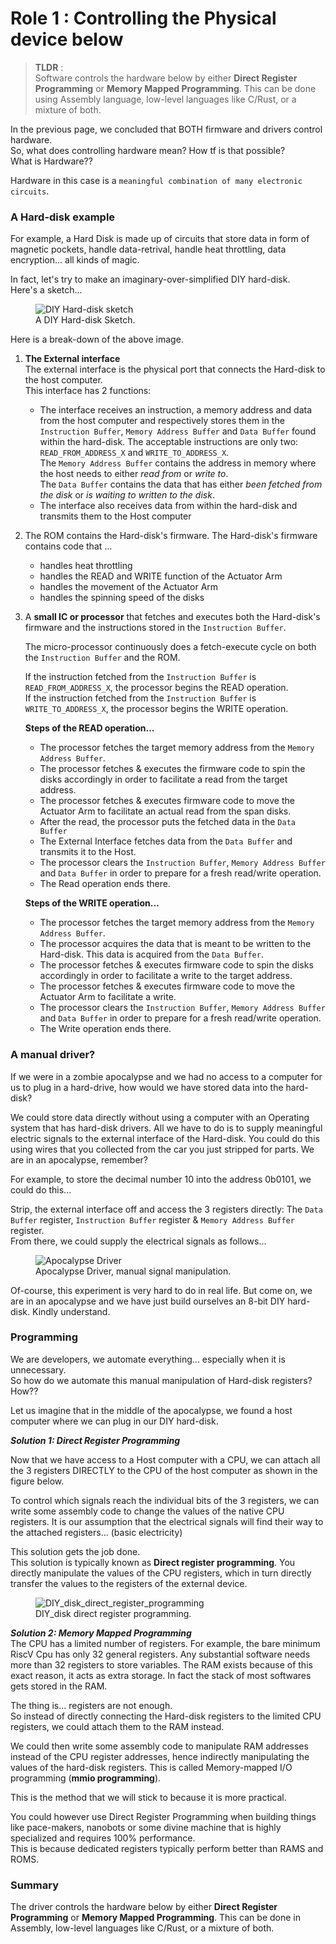 # Role 1 : Controlling the Physical device below

> **TLDR** :   
>Software controls the hardware below by either **Direct Register Programming** or **Memory Mapped Programming**. This can be done using Assembly language, low-level languages like C/Rust, or a mixture of both.  


In the previous page, we concluded that BOTH firmware and drivers control hardware.  
So, what does controlling hardware mean? How tf is that possible?  
What is Hardware??



Hardware in this case is a `meaningful combination of many electronic circuits`. 

### A Hard-disk example
For example, a Hard Disk is made up of circuits that store data in form of magnetic pockets, handle data-retrival, handle heat throttling, data encryption... all kinds of magic. 

In fact, let's try to make an imaginary-over-simplified DIY hard-disk.  
Here's a sketch...  
<figure>
  <img src="./img/DIY_disk.png" alt="DIY Hard-disk sketch">
  <figcaption>A DIY Hard-disk Sketch.</figcaption>
</figure>

Here is a break-down of the above image.  

1. **The External interface**  
   The external interface is the physical port that connects the Hard-disk to the host computer.   
   This interface has 2 functions: 
   - The interface receives an instruction, a memory address and data from the host computer and respectively stores them in the `Instruction Buffer`, `Memory Address Buffer` and `Data Buffer` found within the hard-disk. The acceptable instructions are only two: `READ_FROM_ADDRESS_X` and `WRITE_TO_ADDRESS_X`. <br>
   The `Memory Address Buffer` contains the address in memory where the host needs to either *read from* or *write to*.   <br>
   The `Data Buffer` contains the data that has either *been fetched from the disk* or *is waiting to written to the disk*. <br> 
   - The interface also receives data from within the hard-disk and transmits them to the Host computer
  
1. The ROM contains the Hard-disk's firmware. The Hard-disk's firmware contains code that ...
   - handles heat throttling
   - handles the READ and WRITE function of the Actuator Arm
   - handles the movement of the Actuator Arm
   - handles the spinning speed of the disks

2. A **small IC or processor** that fetches and executes both the Hard-disk's firmware and the instructions stored in the `Instruction Buffer`.  

   The micro-processor continuously does a fetch-execute cycle on both the `Instruction Buffer` and the ROM. 
   
   If the instruction fetched from the `Instruction Buffer` is `READ_FROM_ADDRESS_X`, the processor begins the READ operation.  
   If the instruction fetched from the `Instruction Buffer` is `WRITE_TO_ADDRESS_X`, the processor begins the WRITE operation.  

   **Steps of the READ operation...**  
   - The processor fetches the target memory address from the `Memory Address Buffer`.  
   - The processor fetches & executes the firmware code to spin the disks accordingly in order to facilitate a read from the target address.  
   - The processor fetches & executes firmware code to move the Actuator Arm to facilitate an actual read from the span disks.  
   - After the read, the processor puts the fetched data in the `Data Buffer`
   - The External Interface fetches data from the `Data Buffer` and transmits it to the Host.  
   - The processor clears the `Instruction Buffer`, `Memory Address Buffer` and `Data Buffer` in order to prepare for a fresh read/write     operation.  
   - The Read operation ends there.  

   **Steps of the WRITE operation...**  
   - The processor fetches the target memory address from the `Memory Address Buffer`. 
   - The processor acquires the data that is meant to be written to the Hard-disk. This data is acquired from the `Data Buffer`.  
   - The processor fetches & executes firmware code to spin the disks accordingly in order to facilitate a write to the target address.  
   - The processor fetches & executes firmware code to move the Actuator Arm to facilitate a write. 
   - The processor clears the `Instruction Buffer`, `Memory Address Buffer` and `Data Buffer` in order to prepare for a fresh read/write     operation.
   - The Write operation ends there.


### A manual driver?  
If we were in a zombie apocalypse and we had no access to a computer for us to plug in a hard-drive, how would we have stored data into the hard-disk?  

We could store data directly without using a computer with an Operating system that has hard-disk drivers. All we have to do is to supply meaningful electric signals to the external interface of the Hard-disk. You could do this using wires that you collected from the car you just stripped for parts. We are in an apocalypse, remember?

For example, to store the decimal number 10 into the address 0b0101, we could do this... 

Strip, the external interface off and access the 3 registers directly: The `Data Buffer` register, `Instruction Buffer` register & `Memory Address Buffer` register.  
From there, we could supply the electrical signals as follows...  

<figure>
  <img src="./img/DIY_disk_manual_driver.png" alt="Apocalypse Driver">
  <figcaption>Apocalypse Driver, manual signal manipulation.</figcaption>
</figure>


Of-course, this experiment is very hard to do in real life. But come on, we are in an apocalypse and we have just build ourselves an 8-bit DIY hard-disk. Kindly understand.  

###  Programming
We are developers, we automate everything... especially when it is unnecessary.  
So how do we automate this manual manipulation of Hard-disk registers? How??   

Let us imagine that in the middle of the apocalypse, we found a host computer where we can plug in our DIY hard-disk.  

***Solution 1: Direct Register Programming***  

Now that we have access to a Host computer with a CPU, we can attach all the 3 registers DIRECTLY to the CPU of the host computer as shown in the figure below.  

To control which signals reach the individual bits of the 3 registers, we can write some assembly code to change the values of the native CPU registers. It is our assumption that the electrical signals will find their way to the attached registers... (basic electricity)  

This solution gets the job done.  
This solution is typically known as **Direct register programming**. You directly manipulate the values of the CPU registers, which in turn directly transfer the values to the registers of the external device.  

<figure>
  <img src="./img/DIY_disk_direct_register_programming_redone.png" alt="DIY_disk_direct_register_programming">
  <figcaption>DIY_disk direct register programming.</figcaption>
</figure>



***Solution 2: Memory Mapped Programming***  
The CPU has a limited number of registers. For example, the bare minimum RiscV Cpu has only 32 general registers. Any substantial software needs more than 32 registers to store variables. The RAM exists because of this exact reason, it acts as extra storage. In fact the stack of most softwares gets stored in the RAM.  

The thing is... registers are not enough.  
So instead of directly connecting the Hard-disk registers to the limited CPU registers, we could attach them to the RAM instead.  

We could then write some assembly code to manipulate RAM addresses instead of the CPU register addresses, hence indirectly manipulating the values of the hard-disk registers. This is called Memory-mapped I/O programming (**mmio programming**).  

This is the method that we will stick to because it is more practical.  

You could however use Direct Register Programming when building things like pace-makers, nanobots or some divine machine that is highly specialized and requires 100% performance.  
This is because dedicated registers typically perform better than RAMS and ROMS.    



### Summary
The driver controls the hardware below by either **Direct Register Programming** or **Memory Mapped Programming**. This can be done in Assembly, low-level languages like C/Rust, or a mixture of both.  
